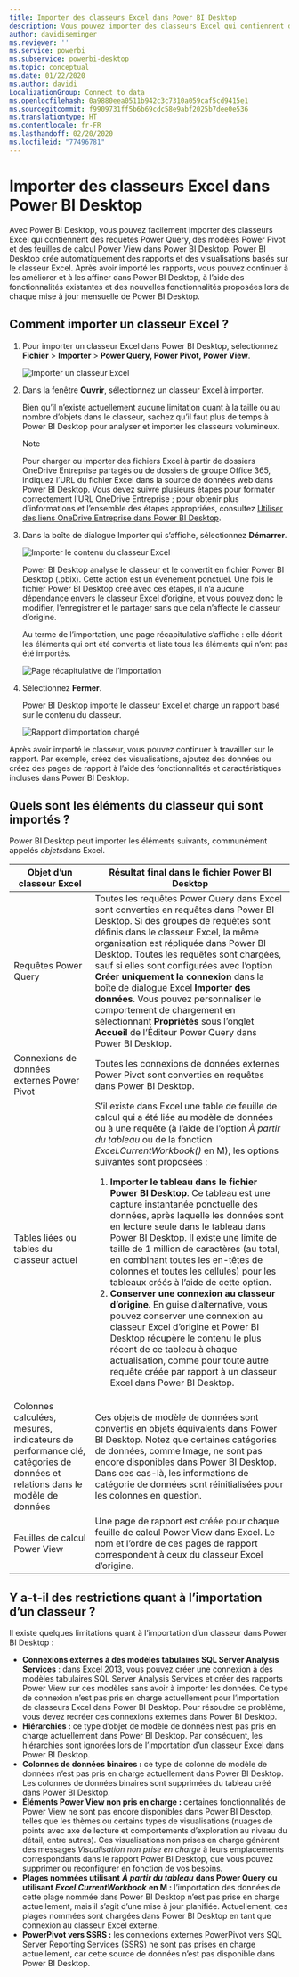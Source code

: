 ```yaml
---
title: Importer des classeurs Excel dans Power BI Desktop
description: Vous pouvez importer des classeurs Excel qui contiennent des requêtes Power Query, des modèles Power Pivot et des feuilles de calcul Power View dans Power BI Desktop.
author: davidiseminger
ms.reviewer: ''
ms.service: powerbi
ms.subservice: powerbi-desktop
ms.topic: conceptual
ms.date: 01/22/2020
ms.author: davidi
LocalizationGroup: Connect to data
ms.openlocfilehash: 0a9880eea0511b942c3c7310a059caf5cd9415e1
ms.sourcegitcommit: f9909731ff5b6b69cdc58e9abf2025b7dee0e536
ms.translationtype: HT
ms.contentlocale: fr-FR
ms.lasthandoff: 02/20/2020
ms.locfileid: "77496781"
---
```

# <a name="import-excel-workbooks-into-power-bi-desktop"></a>Importer des classeurs Excel dans Power BI Desktop
Avec Power BI Desktop, vous pouvez facilement importer des classeurs Excel qui contiennent des requêtes Power Query, des modèles Power Pivot et des feuilles de calcul Power View dans Power BI Desktop. Power BI Desktop crée automatiquement des rapports et des visualisations basés sur le classeur Excel. Après avoir importé les rapports, vous pouvez continuer à les améliorer et à les affiner dans Power BI Desktop, à l’aide des fonctionnalités existantes et des nouvelles fonctionnalités proposées lors de chaque mise à jour mensuelle de Power BI Desktop.

## <a name="how-do-i-import-an-excel-workbook"></a>Comment importer un classeur Excel ?
1. Pour importer un classeur Excel dans Power BI Desktop, sélectionnez **Fichier** > **Importer** > **Power Query, Power Pivot, Power View**.

   ![Importer un classeur Excel](media/desktop-import-excel-workbooks/importexceltopbi_1.png)


2. Dans la fenêtre **Ouvrir**, sélectionnez un classeur Excel à importer. 

   Bien qu’il n’existe actuellement aucune limitation quant à la taille ou au nombre d’objets dans le classeur, sachez qu’il faut plus de temps à Power BI Desktop pour analyser et importer les classeurs volumineux.

   > [!NOTE]
   > Pour charger ou importer des fichiers Excel à partir de dossiers OneDrive Entreprise partagés ou de dossiers de groupe Office 365, indiquez l’URL du fichier Excel dans la source de données web dans Power BI Desktop. Vous devez suivre plusieurs étapes pour formater correctement l’URL OneDrive Entreprise ; pour obtenir plus d’informations et l’ensemble des étapes appropriées, consultez [Utiliser des liens OneDrive Entreprise dans Power BI Desktop](desktop-use-onedrive-business-links.md).
   > 
   > 

3. Dans la boîte de dialogue Importer qui s’affiche, sélectionnez **Démarrer**.

   ![Importer le contenu du classeur Excel](media/desktop-import-excel-workbooks/import-excel-power-bi-5.png)


   Power BI Desktop analyse le classeur et le convertit en fichier Power BI Desktop (.pbix). Cette action est un événement ponctuel. Une fois le fichier Power BI Desktop créé avec ces étapes, il n’a aucune dépendance envers le classeur Excel d’origine, et vous pouvez donc le modifier, l’enregistrer et le partager sans que cela n’affecte le classeur d’origine.

   Au terme de l’importation, une page récapitulative s’affiche : elle décrit les éléments qui ont été convertis et liste tous les éléments qui n’ont pas été importés.

   ![Page récapitulative de l’importation](media/desktop-import-excel-workbooks/importexceltopbi_3.png)

4. Sélectionnez **Fermer**. 

   Power BI Desktop importe le classeur Excel et charge un rapport basé sur le contenu du classeur.

   ![Rapport d’importation chargé](media/desktop-import-excel-workbooks/importexceltopbi_4.png)

Après avoir importé le classeur, vous pouvez continuer à travailler sur le rapport. Par exemple, créez des visualisations, ajoutez des données ou créez des pages de rapport à l’aide des fonctionnalités et caractéristiques incluses dans Power BI Desktop.

## <a name="which-workbook-elements-are-imported"></a>Quels sont les éléments du classeur qui sont importés ?
Power BI Desktop peut importer les éléments suivants, communément appelés *objets*dans Excel.

| Objet d’un classeur Excel | Résultat final dans le fichier Power BI Desktop |
| --- | --- |
| Requêtes Power Query |Toutes les requêtes Power Query dans Excel sont converties en requêtes dans Power BI Desktop. Si des groupes de requêtes sont définis dans le classeur Excel, la même organisation est répliquée dans Power BI Desktop. Toutes les requêtes sont chargées, sauf si elles sont configurées avec l’option **Créer uniquement la connexion** dans la boîte de dialogue Excel **Importer des données**. Vous pouvez personnaliser le comportement de chargement en sélectionnant **Propriétés** sous l’onglet **Accueil** de l’Éditeur Power Query dans Power BI Desktop. |
| Connexions de données externes Power Pivot |Toutes les connexions de données externes Power Pivot sont converties en requêtes dans Power BI Desktop. |
| Tables liées ou tables du classeur actuel |S’il existe dans Excel une table de feuille de calcul qui a été liée au modèle de données ou à une requête (à l’aide de l’option *À partir du tableau* ou de la fonction *Excel.CurrentWorkbook()* en M), les options suivantes sont proposées : <ol><li><b>Importer le tableau dans le fichier Power BI Desktop</b>. Ce tableau est une capture instantanée ponctuelle des données, après laquelle les données sont en lecture seule dans le tableau dans Power BI Desktop. Il existe une limite de taille de 1 million de caractères (au total, en combinant toutes les en-têtes de colonnes et toutes les cellules) pour les tableaux créés à l’aide de cette option.</li><li><b>Conserver une connexion au classeur d’origine.</b> En guise d’alternative, vous pouvez conserver une connexion au classeur Excel d’origine et Power BI Desktop récupère le contenu le plus récent de ce tableau à chaque actualisation, comme pour toute autre requête créée par rapport à un classeur Excel dans Power BI Desktop.</li></ul> |
| Colonnes calculées, mesures, indicateurs de performance clé, catégories de données et relations dans le modèle de données |Ces objets de modèle de données sont convertis en objets équivalents dans Power BI Desktop. Notez que certaines catégories de données, comme Image, ne sont pas encore disponibles dans Power BI Desktop. Dans ces cas-là, les informations de catégorie de données sont réinitialisées pour les colonnes en question. |
| Feuilles de calcul Power View |Une page de rapport est créée pour chaque feuille de calcul Power View dans Excel. Le nom et l’ordre de ces pages de rapport correspondent à ceux du classeur Excel d’origine. |

## <a name="are-there-any-limitations-to-importing-a-workbook"></a>Y a-t-il des restrictions quant à l’importation d’un classeur ?
Il existe quelques limitations quant à l’importation d’un classeur dans Power BI Desktop :

* **Connexions externes à des modèles tabulaires SQL Server Analysis Services** : dans Excel 2013, vous pouvez créer une connexion à des modèles tabulaires SQL Server Analysis Services et créer des rapports Power View sur ces modèles sans avoir à importer les données. Ce type de connexion n’est pas pris en charge actuellement pour l’importation de classeurs Excel dans Power BI Desktop. Pour résoudre ce problème, vous devez recréer ces connexions externes dans Power BI Desktop.
* **Hiérarchies :** ce type d’objet de modèle de données n’est pas pris en charge actuellement dans Power BI Desktop. Par conséquent, les hiérarchies sont ignorées lors de l’importation d’un classeur Excel dans Power BI Desktop.
* **Colonnes de données binaires :** ce type de colonne de modèle de données n’est pas pris en charge actuellement dans Power BI Desktop. Les colonnes de données binaires sont supprimées du tableau créé dans Power BI Desktop.
* **Éléments Power View non pris en charge :** certaines fonctionnalités de Power View ne sont pas encore disponibles dans Power BI Desktop, telles que les thèmes ou certains types de visualisations (nuages de points avec axe de lecture et comportements d’exploration au niveau du détail, entre autres). Ces visualisations non prises en charge génèrent des messages *Visualisation non prise en charge* à leurs emplacements correspondants dans le rapport Power BI Desktop, que vous pouvez supprimer ou reconfigurer en fonction de vos besoins.
* **Plages nommées utilisant** ***À partir du tableau*** **dans Power Query ou utilisant** ***Excel.CurrentWorkbook*** **en M :** l’importation des données de cette plage nommée dans Power BI Desktop n’est pas prise en charge actuellement, mais il s’agit d’une mise à jour planifiée. Actuellement, ces plages nommées sont chargées dans Power BI Desktop en tant que connexion au classeur Excel externe.
* **PowerPivot vers SSRS :** les connexions externes PowerPivot vers SQL Server Reporting Services (SSRS) ne sont pas prises en charge actuellement, car cette source de données n’est pas disponible dans Power BI Desktop.

